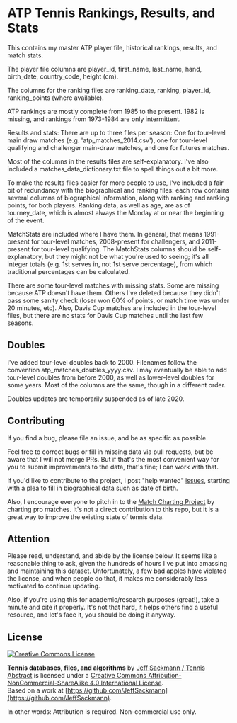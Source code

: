 # ATP Tennis Rankings, Results, and Stats

This contains my master ATP player file, historical rankings, results, and match stats.

The player file columns are player_id, first_name, last_name, hand, birth_date, country_code, height (cm).

The columns for the ranking files are ranking_date, ranking, player_id, ranking_points (where available).

ATP rankings are mostly complete from 1985 to the present. 1982 is missing, and rankings from 1973-1984 are only intermittent.

Results and stats: There are up to three files per season: One for tour-level main draw matches (e.g. 'atp_matches_2014.csv'), one for tour-level qualifying and challenger main-draw matches, and one for futures matches.

Most of the columns in the results files are self-explanatory. I've also included a matches_data_dictionary.txt file to spell things out a bit more.

To make the results files easier for more people to use, I've included a fair bit of redundancy with the biographical and ranking files: each row contains several columns of biographical information, along with ranking and ranking points, for both players. Ranking data, as well as age, are as of tourney_date, which is almost always the Monday at or near the beginning of the event.

MatchStats are included where I have them. In general, that means 1991-present for tour-level matches, 2008-present for challengers, and 2011-present for tour-level qualifying. The MatchStats columns should be self-explanatory, but they might not be what you're used to seeing; it's all integer totals (e.g. 1st serves in, not 1st serve percentage), from which traditional percentages can be calculated.

There are some tour-level matches with missing stats. Some are missing because ATP doesn't have them. Others I've deleted because they didn't pass some sanity check (loser won 60% of points, or match time was under 20 minutes, etc). Also, Davis Cup matches are included in the tour-level files, but there are no stats for Davis Cup matches until the last few seasons.

## Doubles

I've added tour-level doubles back to 2000. Filenames follow the convention atp_matches_doubles_yyyy.csv. I may eventually be able to add tour-level doubles from before 2000, as well as lower-level doubles for some years. Most of the columns are the same, though in a different order.

Doubles updates are temporarily suspended as of late 2020.

## Contributing

If you find a bug, please file an issue, and be as specific as possible.

Feel free to correct bugs or fill in missing data via pull requests, but be aware that I will not merge PRs. But if that's the most convenient way for you to submit improvements to the data, that's fine; I can work with that.

If you'd like to contribute to the project, I post "help wanted" [issues](https://github.com/JeffSackmann/tennis_atp/issues), starting with a plea to fill in biographical data such as date of birth.

Also, I encourage everyone to pitch in to the [Match Charting Project](https://github.com/JeffSackmann/tennis_MatchChartingProject) by charting pro matches. It's not a direct contribution to this repo, but it is a great way to improve the existing state of tennis data.

## Attention

Please read, understand, and abide by the license below. It seems like a reasonable thing to ask, given the hundreds of hours I've put into amassing and maintaining this dataset. Unfortunately, a few bad apples have violated the license, and when people do that, it makes me considerably less motivated to continue updating.

Also, if you're using this for academic/research purposes (great!), take a minute and cite it properly. It's not that hard, it helps others find a useful resource, and let's face it, you should be doing it anyway.

## License

[![Creative Commons License](https://i.creativecommons.org/l/by-nc-sa/4.0/88x31.png)](http://creativecommons.org/licenses/by-nc-sa/4.0/)

**Tennis databases, files, and algorithms** by [Jeff Sackmann / Tennis Abstract](http://www.tennisabstract.com/) is licensed under a [Creative Commons Attribution-NonCommercial-ShareAlike 4.0 International License](http://creativecommons.org/licenses/by-nc-sa/4.0/).  
Based on a work at [https://github.com/JeffSackmann](https://github.com/JeffSackmann).

In other words: Attribution is required. Non-commercial use only.
